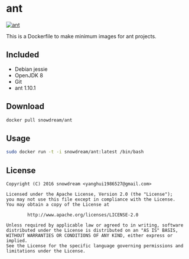 # ant
[![ant](http://dockeri.co/image/snowdream/ant)](https://hub.docker.com/r/snowdream/ant/)

This is a Dockerfile to make minimum images for ant projects.

## Included
* Debian jessie
* OpenJDK 8
* Git
* ant 1.10.1


## Download
```bash
docker pull snowdream/ant
```

## Usage
```bash
sudo docker run -t -i snowdream/ant:latest /bin/bash
```

## License
```
Copyright (C) 2016 snowdream <yanghui1986527@gmail.com>

Licensed under the Apache License, Version 2.0 (the "License");
you may not use this file except in compliance with the License.
You may obtain a copy of the License at

        http://www.apache.org/licenses/LICENSE-2.0

Unless required by applicable law or agreed to in writing, software
distributed under the License is distributed on an "AS IS" BASIS,
WITHOUT WARRANTIES OR CONDITIONS OF ANY KIND, either express or implied.
See the License for the specific language governing permissions and
limitations under the License.
```

